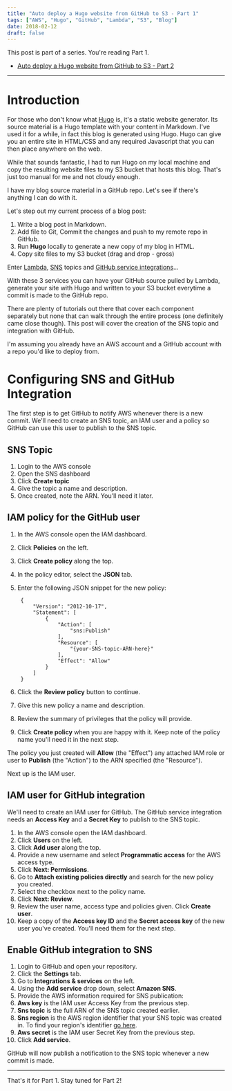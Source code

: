 ```yaml
---
title: "Auto deploy a Hugo website from GitHub to S3 - Part 1"
tags: ["AWS", "Hugo", "GitHub", "Lambda", "S3", "Blog"]
date: 2018-02-12
draft: false
---
```

This post is part of a series. You're reading Part 1.

+ [Auto deploy a Hugo website from GitHub to S3 - Part 2](/2018/02/auto-deploy-a-hugo-website-from-github-to-s3---part-2/)

-----

# Introduction

For those who don't know what [Hugo](https://gohugo.io/) is, it's a static website generator. Its source material is a Hugo template with your content in Markdown. I've used it for a while, in fact this blog is generated using Hugo. Hugo can give you an entire site in HTML/CSS and any required Javascript that you can then place anywhere on the web.

While that sounds fantastic, I had to run Hugo on my local machine and copy the resulting website files to my S3 bucket that hosts this blog. That's just too manual for me and not cloudy enough.

I have my blog source material in a GitHub repo. Let's see if there's anything I can do with it.

Let's step out my current process of a blog post:

1. Write a blog post in Markdown.
2. Add file to Git, Commit the changes and push to my remote repo in GitHub.
3. Run **Hugo** locally to generate a new copy of my blog in HTML.
4. Copy site files to my S3 bucket (drag and drop - gross)

Enter [Lambda](https://aws.amazon.com/lambda/features/), [SNS](https://aws.amazon.com/sns/) topics and [GitHub service integrations](https://developer.GitHub.com/webhooks/)...

With these 3 services you can have your GitHub source pulled by Lambda, generate your site with Hugo and written to your S3 bucket everytime a commit is made to the GitHub repo.

There are plenty of tutorials out there that cover each component separately but none that can walk through the entire process (one definitely came close though). This post will cover the creation of the SNS topic and integration with GitHub.

I'm assuming you already have an AWS account and a GitHub account with a repo you'd like to deploy from.

# Configuring SNS and GitHub Integration

The first step is to get GitHub to notify AWS whenever there is a new commit. We'll need to create an SNS topic, an IAM user and a policy so GitHub can use this user to publish to the SNS topic.

## SNS Topic

1. Login to the AWS console
2. Open the SNS dashboard
3. Click **Create topic**
4. Give the topic a name and description.
5. Once created, note the ARN. You'll need it later.

## IAM policy for the GitHub user

1. In the AWS console open the IAM dashboard.
2. Click **Policies** on the left.
3. Click **Create policy** along the top.
4. In the policy editor, select the **JSON** tab.
5. Enter the following JSON snippet for the new policy:

        {
            "Version": "2012-10-17",
            "Statement": [
                {
                    "Action": [
                        "sns:Publish"
                    ],
                    "Resource": [
                        "{your-SNS-topic-ARN-here}"
                    ],
                    "Effect": "Allow"
                }
            ]
        }

6. Click the **Review policy** button to continue.
7. Give this new policy a name and description.
8. Review the summary of privileges that the policy will provide.
9. Click **Create policy** when you are happy with it. Keep note of the policy name you'll need it in the next step.

The policy you just created will **Allow** (the "Effect") any attached IAM role or user to **Publish** (the "Action") to the ARN specified (the "Resource").

Next up is the IAM user.

## IAM user for GitHub integration

We'll need to create an IAM user for GitHub. The GitHub service integration needs an **Access Key** and a **Secret Key** to publish to the SNS topic.

1. In the AWS console open the IAM dashboard.
2. Click **Users** on the left.
3. Click **Add user** along the top.
4. Provide a new username and select **Programmatic access** for the AWS access type.
5. Click **Next: Permissions**.
6. Go to **Attach existing policies directly** and search for the new policy you created.
7. Select the checkbox next to the policy name.
8. Click **Next: Review**.
9. Review the user name, access type and policies given. Click **Create user**.
10. Keep a copy of the **Access key ID** and the **Secret access key** of the new user you've created. You'll need them for the next step.

## Enable GitHub integration to SNS

1. Login to GitHub and open your repository.
2. Click the **Settings** tab.
3. Go to **Integrations & services** on the left.
4. Using the **Add service** drop down, select **Amazon SNS**.
5. Provide the AWS information required for SNS publication:
  6. **Aws key** is the IAM user Access Key from the previous step.
  7. **Sns topic** is the full ARN of the SNS topic created earlier.
  8. **Sns region** is the AWS region identifier that your SNS topic was created in. To find your region's identifier [go here](https://docs.aws.amazon.com/general/latest/gr/rande.html).
  9. **Aws secret** is the IAM user Secret Key from the previous step.
10. Click **Add service**.

GitHub will now publish a notification to the SNS topic whenever a new commit is made.

---

That's it for Part 1. Stay tuned for Part 2!